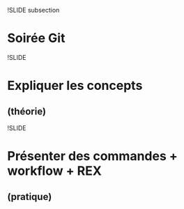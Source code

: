 !SLIDE subsection

# Soirée Git

!SLIDE

# Expliquer les <span class="important">concepts</span> 
## (théorie)

!SLIDE

# Présenter des commandes + workflow + REX
## (pratique)
